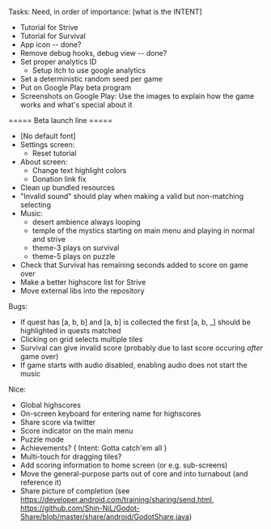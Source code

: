 

Tasks:
Need, in order of importance: [what is the INTENT]
* Tutorial for Strive
* Tutorial for Survival
* App icon -- done?
* Remove debug hooks, debug view -- done?
* Set proper analytics ID
    * Setup itch to use google analytics
* Set a deterministic random seed per game
* Put on Google Play beta program
* Screenshots on Google Play: Use the images to explain how the game works and what's special about it

===== Beta launch line =====

* [No default font]
* Settings screen:
    * Reset tutorial
* About screen:
    * Change text highlight colors
    * Donation link fix
* Clean up bundled resources
* "Invalid sound" should play when making a valid but non-matching selecting
* Music:
    * desert ambience always looping
    * temple of the mystics starting on main menu and playing in normal and strive
    * theme-3 plays on survival
    * theme-5 plays on puzzle
* Check that Survival has remaining seconds added to score on game over
* Make a better highscore list for Strive
* Move external libs into the repository

Bugs:
* If quest has [a, b, b] and [a, b] is collected the first [a, b, _] should be highlighted in quests matched
* Clicking on grid selects multiple tiles
* Survival can give invalid score (probably due to last score occuring _after_ game over)
* If game starts with audio disabled, enabling audio does not start the music

Nice:
* Global highscores
* On-screen keyboard for entering name for highscores
* Share score via twitter
* Score indicator on the main menu
* Puzzle mode
* Achievements? { Intent: Gotta catch'em all }
* Multi-touch for dragging tiles?
* Add scoring information to home screen (or e.g. sub-screens)
* Move the general-purpose parts out of core and into turnabout (and reference it)
* Share picture of completion (see https://developer.android.com/training/sharing/send.html, https://github.com/Shin-NiL/Godot-Share/blob/master/share/android/GodotShare.java)
